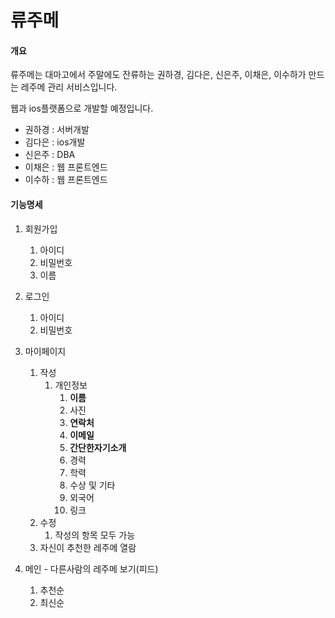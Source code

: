# 류주메

#### 개요

류주메는 대마고에서 주말에도 잔류하는 권하경, 김다은, 신은주, 이채은, 이수하가 만드는 레주메 관리 서비스입니다.

웹과 ios플랫폼으로 개발할 예정입니다.



- 권하경 : 서버개발
- 김다은 : ios개발
- 신은주 : DBA
- 이채은 : 웹 프론트엔드
- 이수하 : 웹 프론트엔드



#### 기능명세

1. 회원가입
   1. 아이디
   2. 비밀번호
   3. 이름
2. 로그인
   1. 아이디
   2. 비밀번호
3. 마이페이지
   1. 작성
      1. 개인정보 
         1. **이름**
         2. 사진
         3. **연락처** 
         4. **이메일** 
         5. **간단한자기소개** 
         6. 경력
         7. 학력
         8. 수상 및 기타
         9. 외국어
         10. 링크
   2. 수정
      1. 작성의 항목 모두 가능
   3. 자신이 추천한 레주메 열람

4. 메인 - 다른사람의 레주메 보기(피드)
   1. 추천순
   2. 최신순
